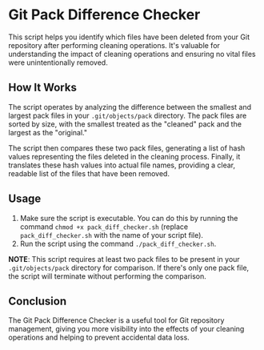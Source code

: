 # Git Pack Difference Checker

This script helps you identify which files have been deleted from your Git repository after performing cleaning operations. It's valuable for understanding the impact of cleaning operations and ensuring no vital files were unintentionally removed.

## How It Works

The script operates by analyzing the difference between the smallest and largest pack files in your `.git/objects/pack` directory. The pack files are sorted by size, with the smallest treated as the "cleaned" pack and the largest as the "original."

The script then compares these two pack files, generating a list of hash values representing the files deleted in the cleaning process. Finally, it translates these hash values into actual file names, providing a clear, readable list of the files that have been removed.

## Usage

1. Make sure the script is executable. You can do this by running the command `chmod +x pack_diff_checker.sh` (replace `pack_diff_checker.sh` with the name of your script file).
2. Run the script using the command `./pack_diff_checker.sh`.

**NOTE**: This script requires at least two pack files to be present in your `.git/objects/pack` directory for comparison. If there's only one pack file, the script will terminate without performing the comparison.

## Conclusion

The Git Pack Difference Checker is a useful tool for Git repository management, giving you more visibility into the effects of your cleaning operations and helping to prevent accidental data loss.
